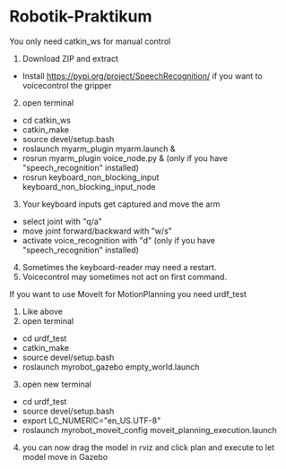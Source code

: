 # Robotik-Praktikum
  You only need catkin_ws for manual control
1. Download ZIP and extract 
  - Install https://pypi.org/project/SpeechRecognition/ if you want to voicecontrol the gripper
2. open terminal
 - cd catkin_ws
 - catkin_make
 - source devel/setup.bash
 - roslaunch myarm_plugin myarm.launch &
 - rosrun myarm_plugin voice_node.py &     (only if you have "speech_recognition" installed) 
 - rosrun keyboard_non_blocking_input keyboard_non_blocking_input_node
3. Your keyboard inputs get captured and move the arm 
 - select joint with "q/a"
 - move joint forward/backward with "w/s"
 - activate voice_recognition with "d"    (only if you have "speech_recognition" installed) 
4. Sometimes the keyboard-reader may need a restart.
5. Voicecontrol may sometimes not act on first command.

If you want to use MoveIt for MotionPlanning you need urdf_test
1. Like above
2. open terminal
  - cd urdf_test
  - catkin_make
  - source devel/setup.bash
  - roslaunch myrobot_gazebo empty_world.launch
3. open new terminal
  - cd urdf_test
  - source devel/setup.bash
  - export LC_NUMERIC="en_US.UTF-8"
  - roslaunch myrobot_moveit_config moveit_planning_execution.launch
4. you can now drag the model in rviz and click plan and execute to let model move in Gazebo
